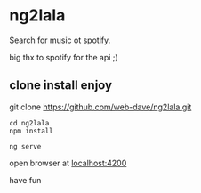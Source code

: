 # ng2lala

Search for music ot spotify.

big thx to spotify for the api ;)

## clone install enjoy

git clone https://github.com/web-dave/ng2lala.git

`cd ng2lala`  
`npm install`  

`ng serve` 

open browser at [localhost:4200](http://localhost:4200/search) 

have fun



